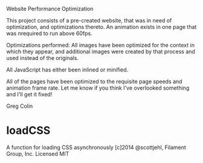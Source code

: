 Website Performance Optimization

This project consists of a pre-created website, that was in need of optimization,
and optimizations thereto. An animation exists in one page that was nrequired
to run above 60fps.

Optimizations performed:
All images have been optimized for the context in which they appear, and additional
images were created by that process and used instead of the originals.

All JavaScript has either been inlined or minified.



All of the pages have been optimized to the requisite page speeds and animation
frame rate. Let me know if you think I've overlooked something and I'll get it fixed!

Greg Colin

# loadCSS

A function for loading CSS asynchronously
[c]2014 @scottjehl, Filament Group, Inc.
Licensed MIT
